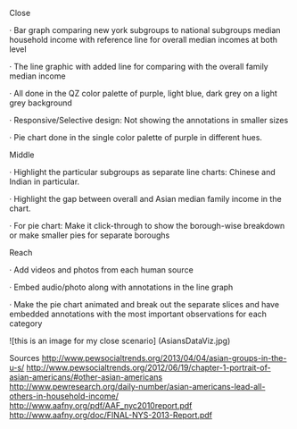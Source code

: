 Close

· Bar graph comparing new york subgroups to national subgroups median household income with reference line for overall median incomes at both level

· The line graphic with added line for comparing with the overall family median income

· All done in the QZ color palette of purple, light blue, dark grey on a light grey background

· Responsive/Selective design: Not showing the annotations in smaller sizes

· Pie chart done in the single color palette of purple in different hues.

Middle

· Highlight the particular subgroups as separate line charts: Chinese and Indian in particular.

· Highlight the gap between overall and Asian median family income in the chart.

· For pie chart: Make it click-through to show the borough-wise breakdown or make smaller pies for separate boroughs


Reach

· Add videos and photos from each human source

· Embed audio/photo along with annotations in the line graph

· Make the pie chart animated and break out the separate slices and have embedded annotations with the most important observations for each category

![this is an image for my close scenario] (AsiansDataViz.jpg)

Sources
http://www.pewsocialtrends.org/2013/04/04/asian-groups-in-the-u-s/
http://www.pewsocialtrends.org/2012/06/19/chapter-1-portrait-of-asian-americans/#other-asian-americans
http://www.pewresearch.org/daily-number/asian-americans-lead-all-others-in-household-income/
http://www.aafny.org/pdf/AAF_nyc2010report.pdf
http://www.aafny.org/doc/FINAL-NYS-2013-Report.pdf
